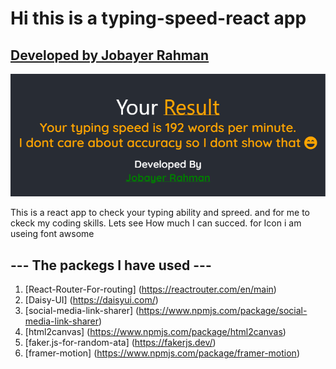 # Hi this is a typing-speed-react app
## [Developed by Jobayer Rahman](https://allmyprojects-jobayer.netlify.app/)
![img](./src/Components/image/your_typing_Score.png)

This is a react app to check your typing ability and spreed. and for me to ckeck my coding skills. Lets see How much I can succed. for Icon i am useing font awsome


## --- The packegs I have used ---

1) [React-Router-For-routing] (https://reactrouter.com/en/main)
2) [Daisy-UI] (https://daisyui.com/)
3) [social-media-link-sharer] (https://www.npmjs.com/package/social-media-link-sharer)
4) [html2canvas] (https://www.npmjs.com/package/html2canvas)
5) [faker.js-for-random-ata] (https://fakerjs.dev/)
6) [framer-motion] (https://www.npmjs.com/package/framer-motion)